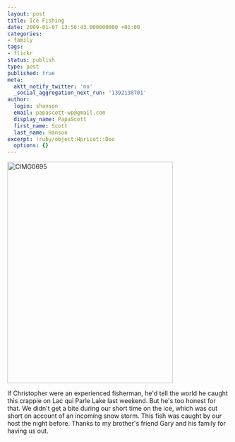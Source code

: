 ```yaml
---
layout: post
title: Ice Fishing
date: 2009-01-07 13:56:43.000000000 +01:00
categories:
- family
tags:
- flickr
status: publish
type: post
published: true
meta:
  aktt_notify_twitter: 'no'
  _social_aggregation_next_run: '1392138701'
author:
  login: shanson
  email: papascott-wp@gmail.com
  display_name: PapaScott
  first_name: Scott
  last_name: Hanson
excerpt: !ruby/object:Hpricot::Doc
  options: {}
---
```

<p><a href="http://www.flickr.com/photos/51035717986@N01/3177039314" title="View 'CIMG0695' on Flickr.com"><img src="http://farm4.static.flickr.com/3350/3177039314_27c588f6a5.jpg" alt="CIMG0695" border="0" width="375" height="500" /></a></p>
<p>If&nbsp;Christopher were an experienced fisherman, he'd tell the world he caught this crappie on Lac qui Parle Lake last weekend. But he's too honest for that. We didn't get a bite during our short time on the ice, which was cut short on account of an incoming snow storm. This fish was caught by our host the night before. Thanks to my brother's friend Gary and his family for having us out.</p>
